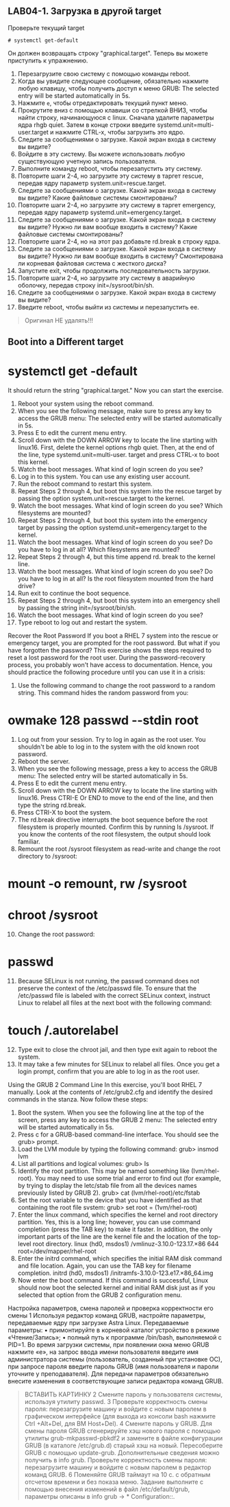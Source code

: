 ## LAB04-1. Загрузка в другой target
Проверьте текущий target
```
# systemctl get-default
```
Он должен возвращать строку "graphical.target". Теперь вы можете приступить к упражнению.
1. Перезагрузите свою систему с помощью команды reboot.
2. Когда вы увидите следующее сообщение, обязательно нажмите любую клавишу, чтобы получить доступ к
меню GRUB:
The selected entry will be started automatically in 5s.
3. Нажмите `e`, чтобы отредактировать текущий пункт меню.
4. Прокрутите вниз с помощью клавиши со стрелкой ВНИЗ, чтобы найти строку, начинающуюся с linux.
Сначала удалите параметры ядра rhgb quiet. Затем в конце строки введите systemd.unit=multi-user.target и нажмите CTRL-x, чтобы загрузить это ядро.
5. Следите за сообщениями о загрузке. Какой экран входа в систему вы видите?
6. Войдите в эту систему. Вы можете использовать любую существующую учетную запись пользователя.
7. Выполните команду reboot, чтобы перезапустить эту систему.
8. Повторите шаги 2-4, но загрузите эту систему в таргет rescue, передав ядру параметр system.unit=rescue.target.
9. Следите за сообщениями о загрузке. Какой экран входа в систему вы видите? Какие файловые системы смонтированы?
10. Повторите шаги 2-4, но загрузите эту систему в таргет emergency, передав ядру параметр systemd.unit=emergency.target.
11. Следите за сообщениями о загрузке. Какой экран входа в систему вы видите? Нужно ли вам вообще входить в систему? Какие файловые системы смонтированы?
12. Повторите шаги 2-4, но на этот раз добавьте rd.break в строку ядра.
13. Следите за сообщениями о загрузке. Какой экран входа в систему вы видите? Нужно ли вам вообще входить в систему? Смонтирована ли корневая файловая система с жесткого диска?
14. Запустите exit, чтобы продолжить последовательность загрузки.
15. Повторите шаги 2-4, но загрузите эту систему в аварийную оболочку, передав строку init=/sysroot/bin/sh.
16. Следите за сообщениями о загрузке. Какой экран входа в систему вы видите?
17. Введите reboot, чтобы выйти из системы и перезапустить ее.


> Оригинал НЕ удалять!!!
## Boot into a Different target
# systemctl get -default
It should return the string "graphical.target." Now you can start the exercise.
1. Reboot your system using the reboot command.
2. When you see the following message, make sure to press any key to access the
GRUB menu:
The selected entry will be started automatically in 5s.
3. Press E to edit the current menu entry.
4. Scroll down with the DOWN ARROW key to locate the line starting with linux16.
First, delete the kernel options rhgb quiet. Then, at the end of the line, type systemd.unit=multi-user. target and press CTRL-x to boot this kernel.
5. Watch the boot messages. What kind of login screen do you see?
6. Log in to this system. You can use any existing user account.
7. Run the reboot command to restart this system.
8. Repeat Steps 2 through 4, but boot this system into the rescue target by passing the option system.unit=rescue.target to the kernel.
9. Watch the boot messages. What kind of login screen do you see? Which filesystems are mounted?
10. Repeat Steps 2 through 4, but boot this system into the emergency target by passing the option systemd.unit=emergency.target to the kernel.
11. Watch the boot messages. What kind of login screen do you see? Do you have to log in at all? Which filesystems are mounted?
12. Repeat Steps 2 through 4, but this time append rd. break to the kernel line.
13. Watch the boot messages. What kind of login screen do you see? Do you have to log in at all? Is the root filesystem mounted from the hard drive?
14. Run exit to continue the boot sequence.
15. Repeat Steps 2 through 4, but boot this system into an emergency shell by passing the string init=/sysroot/bin/sh.
16. Watch the boot messages. What kind of login screen do you see?
17. Type reboot to log out and restart the system.
       
Recover the Root Password
If you boot a RHEL 7 system into the rescue or emergency target, you are prompted for the root password. But what if you have forgotten the password? This exercise shows the steps required to reset a lost password for the root user. During the password-recovery process, you probably won't have access to documentation. Hence, you should practice the following procedure until you can use it in a crisis:
1. Use the following command to change the root password to a random string. This command hides the random password from you:
# owmake 128 passwd --stdin root
1. Log out from your session. Try to log in again as the root user. You shouldn't be able to log in to the system with the old known root password.
2. Reboot the server.
3. When you see the following message, press a key to access the GRUB menu:
The selected entry will be started automatically in 5s.
5. Press E to edit the current menu entry.
6. Scroll down with the DOWN ARROW key to locate the line starting with linux16. Press CTRI-E Or END to move to the end of the line, and then type the string rd.break.
7. Press CTRI-X to boot the system.
8. The rd.break directive interrupts the boot sequence before the root filesystem is properly mounted. Confirm this by running Is /sysroot. If you know the contents of the root filesystem, the output should look familiar.
9. Remount the root /sysroot filesystem as read-write and change the root directory to /sysroot:
# mount -o remount, rw /sysroot
# chroot /sysroot
10. Change the root password:
# passwd
11. Because SELinux is not running, the passwd command does not preserve the context of the /etc/passwd file. To ensure that the /etc/passwd file is labeled with the correct SELinux context, instruct Linux to relabel all files at the next boot with the following command:
# touch /.autorelabel
12. Type exit to close the chroot jail, and then type exit again to reboot the system.
13. It may take a few minutes for SELinux to relabel all files. Once you get a login prompt, confirm that you are able to log in as the root user.

Using the GRUB 2 Command Line
In this exercise, you'll boot RHEL 7 manually. Look at the contents of /etc/grub2.cfg and identify the desired commands in the stanza. Now follow these steps:
1. Boot the system. When you see the following line at the top of the screen, press any key to access the GRUB 2 menu:
The selected entry will be started automatically in 5s.
2. Press c for a GRUB-based command-line interface. You should see the grub> prompt.
3. Load the LVM module by typing the following command:
grub> insmod Ivm
4. List all partitions and logical volumes:
grub> Is
5. Identify the root partition. This may be named something like (Ivm/rhel-root). You may need to use some trial and error to find out (for example, by trying to display the letc/stab file from all the devices names previously listed by GRUB 2).
grub> cat (lvm/rhel-root)/etc/fstab
6. Set the root variable to the device that you have identified as that containing the root file svstem:
grub> set root = (1vm/rhel-root)
7. Enter the linux command, which specifies the kernel and root directory partition.
Yes, this is a long line; however, you can use command completion (press the TAB key) to make it faster. In addition, the only important parts of the line are the kernel file and the location of the top-level root directory. linux (hd0, msdos1) /vmlinuz-3.10.0-123.17.×86 644 root=/dev/mapper/rhel-root
8. Enter the initrd command, which specifies the initial RAM disk command and file location. Again, you can use the TAB key for filename completion. initrd (hd0, msdos1) /initramfs-3.10.0-123.e17.×86_64.img
9. Now enter the boot command. If this command is successful, Linux should now boot the selected kernel and initial RAM disk just as if you selected that option from the GRUB 2 configuration menu.



Настройка параметров, смена паролей и проверка корректности его
смены
1 Используя редактор команд GRUB, настройте параметры, передаваемые
ядру при загрузке Astra Linux.
Передаваемые параметры:
• примонтируйте в корневой каталог устройство в режиме «Чтение/Запись»;
• полный путь к программе /bin/bash, выполняемой с PID=1.
Во время загрузки системы, при появлении окна меню GRUB нажмите
«e», на запрос ввода имени пользователя введите имя администратора
системы (пользователь, созданный при установке ОС), при запросе пароля
введите пароль GRUB (имя пользователя и пароли уточните
у преподавателя). Для передачи параметров обязательно внесите
изменения в соответствующие записи редактора команд GRUB.

>ВСТАВИТЬ КАРТИНКУ
2 Смените пароль у пользователя системы, используя утилиту passwd.
3 Проверьте корректность смены пароля: перезагрузите машину и войдите
с новым паролем в графическом интерфейсе (для выхода из консоли bash
нажмите Ctrl +Alt+Del, для ВМ Host+Del).
4 Смените пароль у GRUB.
Для смены пароля GRUB сгенерируйте хэш нового пароля с помощью
утилиты grub-mkpasswd-pbkdf2 и замените в файле конфигурации GRUB (в
каталоге /etc/grub.d) старый хэш на новый. Пересоберите GRUB с помощью
update-grub. Дополнительные сведения можно получить в info grub.
Проверьте корректность смены пароля: перезагрузите машину и войдите
с новым паролем в редактор команд GRUB.
6 Поменяйте GRUB таймаут на 10 c. с обратным отсчетом времени
и без показа меню.
Задание выполните с помощью внесения изменений в файл /etc/default/grub,
параметры описаны в info grub → * Configuration::.
